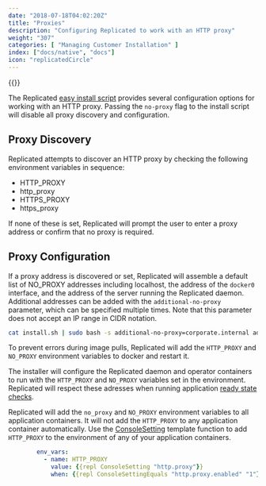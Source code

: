 ```yaml
---
date: "2018-07-18T04:02:20Z"
title: "Proxies"
description: "Configuring Replicated to work with an HTTP proxy"
weight: "307"
categories: [ "Managing Customer Installation" ]
index: ["docs/native", "docs"]
icon: "replicatedCircle"
---
```


{{<legacynotice name="native">}}

The Replicated [easy install script](/docs/native/customer-installations/installing-via-script/) provides several configuration options for working with an HTTP proxy.
Passing the `no-proxy` flag to the install script will disable all proxy discovery and configuration.

## Proxy Discovery

Replicated attempts to discover an HTTP proxy by checking the following environment variables in sequence:

* HTTP_PROXY
* http_proxy
* HTTPS_PROXY
* https_proxy

If none of these is set, Replicated will prompt the user to enter a proxy address or confirm that no proxy is required.

## Proxy Configuration

If a proxy address is discovered or set, Replicated will assemble a default list of NO_PROXY addresses including localhost, the address of the `docker0` interface, and the address of the server running the Replicated daemon. Additional addresses can be added with the `additional-no-proxy` parameter, which can be specified multiple times.
Note that this parameter does not accept an IP range in CIDR notation.

```bash
cat install.sh | sudo bash -s additional-no-proxy=corporate.internal additional-no-proxy=10.128.0.9
```

To prevent errors during image pulls, Replicated will add the `HTTP_PROXY` and `NO_PROXY` environment variables to docker and restart it.

The installer will configure the Replicated daemon and operator containers to run with the `HTTP_PROXY` and `NO_PROXY` variables set in the environment.
Replicated will respect these adresses when running application [ready state checks](/docs/native/packaging-an-application/starting-and-stopping/#ready-state).

Replicated will add the `no_proxy` and `NO_PROXY` environment variables to all application containers.
It will not add the `HTTP_PROXY` to any application container automatically.
Use the [ConsoleSetting](/docs/native/packaging-an-application/template-functions/#consolesetting) template function to add `HTTP_PROXY` to the environment of any of your application containers.
```yaml
        env_vars:
          - name: HTTP_PROXY
            value: {{repl ConsoleSetting "http.proxy"}}
            when: {{repl ConsoleSettingEquals "http.proxy.enabled" "1"}}
```
